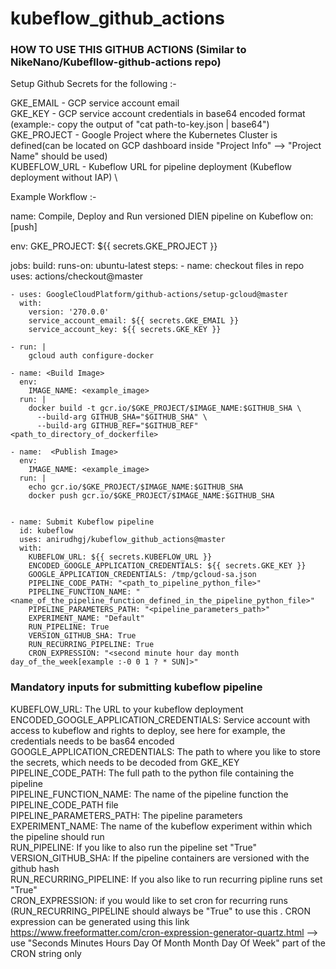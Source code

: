 # kubeflow_github_actions


### HOW TO USE THIS GITHUB ACTIONS (Similar to NikeNano/Kubefllow-github-actions repo)

Setup Github Secrets for the following :-

GKE_EMAIL  - GCP service account email \
GKE_KEY - GCP service account credentials in base64 encoded format (example:- copy the output of "cat path-to-key.json | base64") \
GKE_PROJECT - Google Project where the Kubernetes Cluster is defined(can be located on GCP dashboard inside "Project Info" --> "Project Name" should be used) \
KUBEFLOW_URL - Kubeflow URL for pipeline deployment (Kubeflow deployment without IAP) \

Example Workflow :- 

name: Compile, Deploy and Run versioned DIEN pipeline on Kubeflow 
on: [push]

env:
  GKE_PROJECT: ${{ secrets.GKE_PROJECT }}

jobs:
  build:
    runs-on: ubuntu-latest
    steps:
    - name: checkout files in repo
      uses: actions/checkout@master

    - uses: GoogleCloudPlatform/github-actions/setup-gcloud@master
      with:
        version: '270.0.0'
        service_account_email: ${{ secrets.GKE_EMAIL }}
        service_account_key: ${{ secrets.GKE_KEY }}
    
    - run: |
        gcloud auth configure-docker
       
    - name: <Build Image>
      env: 
        IMAGE_NAME: <example_image>
      run: |
        docker build -t gcr.io/$GKE_PROJECT/$IMAGE_NAME:$GITHUB_SHA \
          --build-arg GITHUB_SHA="$GITHUB_SHA" \
          --build-arg GITHUB_REF="$GITHUB_REF" <path_to_directory_of_dockerfile>
                                              
    - name:  <Publish Image> 
      env: 
        IMAGE_NAME: <example_image>
      run: |
        echo gcr.io/$GKE_PROJECT/$IMAGE_NAME:$GITHUB_SHA
        docker push gcr.io/$GKE_PROJECT/$IMAGE_NAME:$GITHUB_SHA
  
  
    - name: Submit Kubeflow pipeline
      id: kubeflow
      uses: anirudhgj/kubeflow_github_actions@master
      with:
        KUBEFLOW_URL: ${{ secrets.KUBEFLOW_URL }}
        ENCODED_GOOGLE_APPLICATION_CREDENTIALS: ${{ secrets.GKE_KEY }}
        GOOGLE_APPLICATION_CREDENTIALS: /tmp/gcloud-sa.json
        PIPELINE_CODE_PATH: "<path_to_pipeline_python_file>"
        PIPELINE_FUNCTION_NAME: "<name_of_the_pipeline_function_defined_in_the_pipeline_python_file>"
        PIPELINE_PARAMETERS_PATH: "<pipeline_parameters_path>"
        EXPERIMENT_NAME: "Default"
        RUN_PIPELINE: True
        VERSION_GITHUB_SHA: True
        RUN_RECURRING_PIPELINE: True
        CRON_EXPRESSION: "<second minute hour day month day_of_the_week[example :-0 0 1 ? * SUN]>"
        
        
### Mandatory inputs for submitting kubeflow pipeline


KUBEFLOW_URL: The URL to your kubeflow deployment \
ENCODED_GOOGLE_APPLICATION_CREDENTIALS: Service account with access to kubeflow and rights to deploy, see here for example, the credentials needs to be bas64 encoded \
GOOGLE_APPLICATION_CREDENTIALS: The path to where you like to store the secrets, which needs to be decoded from GKE_KEY \
PIPELINE_CODE_PATH: The full path to the python file containing the pipeline \
PIPELINE_FUNCTION_NAME: The name of the pipeline function the PIPELINE_CODE_PATH file \
PIPELINE_PARAMETERS_PATH: The pipeline parameters \
EXPERIMENT_NAME: The name of the kubeflow experiment within which the pipeline should run \
RUN_PIPELINE: If you like to also run the pipeline set "True" \
VERSION_GITHUB_SHA: If the pipeline containers are versioned with the github hash \
RUN_RECURRING_PIPELINE: If you also like to run recurring pipline runs set "True" \
CRON_EXPRESSION: if you would like to set cron for recurring runs (RUN_RECURRING_PIPELINE should always be "True" to use this . CRON expression can be generated using this link https://www.freeformatter.com/cron-expression-generator-quartz.html --> use "Seconds	Minutes	Hours	Day Of Month	Month	Day Of Week" part of the CRON string only


    
